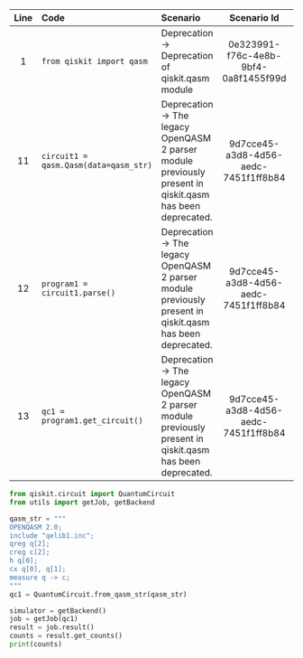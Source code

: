 | Line | Code | Scenario | Scenario Id | Reference | Artifact | Refactoring |
| :--: | :--- | :------- | :---------: | :-------: | :------- | :---------- |
| 1 | `from qiskit import qasm` | Deprecation -> Deprecation of qiskit.qasm module | 0e323991-f76c-4e8b-9bf4-0a8f1455f99d | 0e323991-f76c-4e8b-9bf4-0a8f1455f99d | qiskit.qasm | `from qiskit.circuit import QuantumCircuit` |
| 11 | `circuit1 = qasm.Qasm(data=qasm_str)` | Deprecation -> The legacy OpenQASM 2 parser module previously present in qiskit.qasm has been deprecated. | 9d7cce45-a3d8-4d56-aedc-7451f1ff8b84 | 9d7cce45-a3d8-4d56-aedc-7451f1ff8b84 | qiskit.qasm | `qc1 = QuantumCircuit.from_qasm_str(qasm_str)` |
| 12 | `program1 = circuit1.parse()` | Deprecation -> The legacy OpenQASM 2 parser module previously present in qiskit.qasm has been deprecated. | 9d7cce45-a3d8-4d56-aedc-7451f1ff8b84 | 9d7cce45-a3d8-4d56-aedc-7451f1ff8b84 | qiskit.qasm | |
| 13 | `qc1 = program1.get_circuit()` | Deprecation -> The legacy OpenQASM 2 parser module previously present in qiskit.qasm has been deprecated. | 9d7cce45-a3d8-4d56-aedc-7451f1ff8b84 | 9d7cce45-a3d8-4d56-aedc-7451f1ff8b84 | qiskit.qasm | |


```python
from qiskit.circuit import QuantumCircuit
from utils import getJob, getBackend

qasm_str = """
OPENQASM 2.0;
include "qelib1.inc";
qreg q[2];
creg c[2];
h q[0];
cx q[0], q[1];
measure q -> c;
"""
qc1 = QuantumCircuit.from_qasm_str(qasm_str)

simulator = getBackend()
job = getJob(qc1)
result = job.result()
counts = result.get_counts()
print(counts)
```